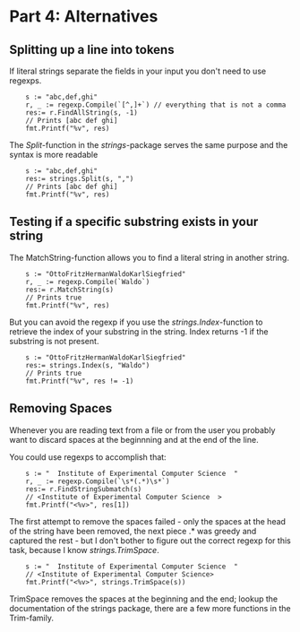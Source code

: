 # Part 4: Alternatives #

## Splitting up a line into tokens ##

If literal strings separate the fields in your input you don't need to use regexps.

		s := "abc,def,ghi"
		r, _ := regexp.Compile(`[^,]+`) // everything that is not a comma
		res:= r.FindAllString(s, -1)
		// Prints [abc def ghi] 
		fmt.Printf("%v", res)

The *Split*-function in the *strings*-package serves the same purpose and the syntax is more readable

		s := "abc,def,ghi"
		res:= strings.Split(s, ",")
		// Prints [abc def ghi] 
		fmt.Printf("%v", res)

## Testing if a specific substring exists in your string ##

The MatchString-function allows you to find a literal string in another string.

		s := "OttoFritzHermanWaldoKarlSiegfried"
		r, _ := regexp.Compile(`Waldo`)
		res:= r.MatchString(s)
		// Prints true 
		fmt.Printf("%v", res)

But you can avoid the regexp if you use the *strings.Index*-function to retrieve the index of your substring in the string. Index returns -1 if the substring is not present. 

		s := "OttoFritzHermanWaldoKarlSiegfried"
		res:= strings.Index(s, "Waldo")
		// Prints true
		fmt.Printf("%v", res != -1)

## Removing Spaces

Whenever you are reading text from a file or from the user you probably want to discard spaces at the beginnning and at the end of the line.

You could use regexps to accomplish that:

		s := "  Institute of Experimental Computer Science  "
		r, _ := regexp.Compile(`\s*(.*)\s*`)
		res:= r.FindStringSubmatch(s)
		// <Institute of Experimental Computer Science  >
		fmt.Printf("<%v>", res[1])

The first attempt to remove the spaces failed - only the spaces at the head of the string have been removed, the next piece .* was greedy and captured the rest - but I don't bother to figure out the correct regexp for this task, because I know *strings.TrimSpace*.

		s := "  Institute of Experimental Computer Science  "
		// <Institute of Experimental Computer Science>
		fmt.Printf("<%v>", strings.TrimSpace(s))

TrimSpace removes the spaces at the beginning and the end; lookup the documentation of the strings package, there are a few more functions in the Trim-family.
